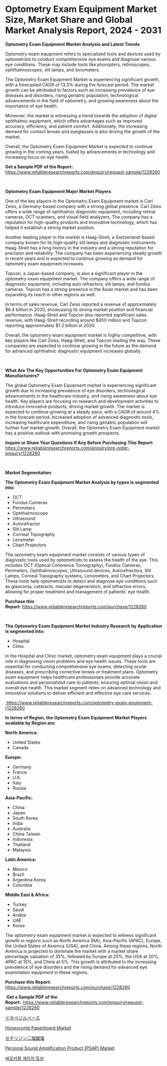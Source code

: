 <p><h1>Optometry Exam Equipment Market Size, Market Share and Global Market Analysis Report, 2024 - 2031</h1></p><p><strong>Optometry Exam Equipment Market Analysis and Latest Trends</strong></p>
<p><p>Optometry exam equipment refers to specialized tools and devices used by optometrists to conduct comprehensive eye exams and diagnose various eye conditions. These may include tools like phoropters, retinoscopes, ophthalmoscopes, slit lamps, and tonometers.</p><p>The Optometry Exam Equipment Market is experiencing significant growth, with a forecasted CAGR of 13.3% during the forecast period. The market growth can be attributed to factors such as increasing prevalence of eye diseases and disorders, rising geriatric population, technological advancements in the field of optometry, and growing awareness about the importance of eye health.</p><p>Moreover, the market is witnessing a trend towards the adoption of digital ophthalmic equipment, which offers advantages such as improved accuracy, efficiency, and patient comfort. Additionally, the increasing demand for contact lenses and eyeglasses is also driving the growth of the market.</p><p>Overall, the Optometry Exam Equipment Market is expected to continue growing in the coming years, fueled by advancements in technology and increasing focus on eye health.</p></p>
<p><strong>Get a Sample PDF of the Report:&nbsp;</strong> <a href="https://www.reliableresearchreports.com/enquiry/request-sample/1228260">https://www.reliableresearchreports.com/enquiry/request-sample/1228260</a></p>
<p>&nbsp;</p>
<p><strong>Optometry Exam Equipment Major Market Players</strong></p>
<p><p>One of the key players in the Optometry Exam Equipment market is Carl Zeiss, a Germany-based company with a strong global presence. Carl Zeiss offers a wide range of ophthalmic diagnostic equipment, including retinal cameras, OCT scanners, and visual field analyzers. The company has a reputation for high-quality products and innovative technology, which has helped it establish a strong market position.</p><p>Another leading player in the market is Haag-Streit, a Switzerland-based company known for its high-quality slit lamps and diagnostic instruments. Haag-Streit has a long history in the industry and a strong reputation for precision and reliability. The company has been experiencing steady growth in recent years and is expected to continue growing as demand for optometry exam equipment increases.</p><p>Topcon, a Japan-based company, is also a significant player in the optometry exam equipment market. The company offers a wide range of diagnostic equipment, including auto refractors, slit lamps, and fundus cameras. Topcon has a strong presence in the Asian market and has been expanding its reach in other regions as well.</p><p>In terms of sales revenue, Carl Zeiss reported a revenue of approximately $6.4 billion in 2020, showcasing its strong market position and financial performance. Haag-Streit and Topcon also reported significant sales revenue, with Haag-Streit recording around $450 million and Topcon reporting approximately $1.2 billion in 2020.</p><p>Overall, the optometry exam equipment market is highly competitive, with key players like Carl Zeiss, Haag-Streit, and Topcon leading the way. These companies are expected to continue growing in the future as the demand for advanced ophthalmic diagnostic equipment increases globally.</p></p>
<p>&nbsp;</p>
<p><strong>What Are The Key Opportunities For Optometry Exam Equipment Manufacturers?</strong></p>
<p><p>The global Optometry Exam Equipment market is experiencing significant growth due to increasing prevalence of eye disorders, technological advancements in the healthcare industry, and rising awareness about eye health. Key players are focusing on research and development activities to introduce innovative products, driving market growth. The market is expected to continue growing at a steady pace, with a CAGR of around 4% in the forecast period. Increased adoption of advanced diagnostic tools, increasing healthcare expenditure, and rising geriatric population will further fuel market growth. Overall, the Optometry Exam Equipment market has a positive outlook with promising growth prospects.</p></p>
<p><strong>Inquire or Share Your Questions If Any Before Purchasing This Report:</strong> <a href="https://www.reliableresearchreports.com/enquiry/pre-order-enquiry/1228260">https://www.reliableresearchreports.com/enquiry/pre-order-enquiry/1228260</a></p>
<p>&nbsp;</p>
<p><strong>Market Segmentation</strong></p>
<p><strong>The Optometry Exam Equipment Market Analysis by types is segmented into:</strong></p>
<p><ul><li>OCT</li><li>Fundus Cameras</li><li>Perimeters</li><li>Ophthalmoscope</li><li>Ultrasound</li><li>Autorefractor</li><li>Slit Lamp</li><li>Corneal Topography</li><li>Lensmeter</li><li>Chart Projectors</li></ul></p>
<p><p>The optometry exam equipment market consists of various types of diagnostic tools used by optometrists to assess the health of the eye. This includes OCT (Optical Coherence Tomography), Fundus Cameras, Perimeters, Ophthalmoscopes, Ultrasound devices, Autorefractors, Slit Lamps, Corneal Topography systems, Lensmeters, and Chart Projectors. These tools help optometrists to detect and diagnose eye conditions such as glaucoma, cataracts, macular degeneration, and refractive errors, allowing for proper treatment and management of patients' eye health.</p></p>
<p><strong>Purchase this Report:&nbsp;</strong><a href="https://www.reliableresearchreports.com/purchase/1228260">https://www.reliableresearchreports.com/purchase/1228260</a></p>
<p>&nbsp;</p>
<p><strong>The Optometry Exam Equipment Market Industry Research by Application is segmented into:</strong></p>
<p><ul><li>Hospital</li><li>Clinic</li></ul></p>
<p><p>In the Hospital and Clinic market, optometry exam equipment plays a crucial role in diagnosing vision problems and eye health issues. These tools are essential for conducting comprehensive eye exams, detecting ocular diseases, and prescribing corrective lenses or treatment plans. Optometry exam equipment helps healthcare professionals provide accurate evaluations and personalized care to patients, ensuring optimal vision and overall eye health. This market segment relies on advanced technology and innovative solutions to deliver efficient and effective eye care services.</p></p>
<p><a href="https://www.reliableresearchreports.com/optometry-exam-equipment-r1228260">&nbsp;https://www.reliableresearchreports.com/optometry-exam-equipment-r1228260</a></p>
<p><strong>In terms of Region, the Optometry Exam Equipment Market Players available by Region are:</strong></p>
<p>
    <p> <strong> North America: </strong>
        <ul>
            <li>United States</li>
            <li>Canada</li>
        </ul>
        </p> 
    <p> <strong> Europe: </strong>
        <ul>
            <li>Germany</li>
            <li>France</li>
            <li>U.K.</li>
            <li>Italy</li>
            <li>Russia</li>
        </ul>
        </p> 
    <p> <strong> Asia-Pacific: </strong>
        <ul>
            <li>China</li>
            <li>Japan</li>
            <li>South Korea</li>
            <li>India</li>
            <li>Australia</li>
            <li>China Taiwan</li>
            <li>Indonesia</li>
            <li>Thailand</li>
            <li>Malaysia</li>
        </ul>
        </p> 
    <p> <strong> Latin America: </strong>
        <ul>
            <li>Mexico</li>
            <li>Brazil</li>
            <li>Argentina Korea</li>
            <li>Colombia</li>
        </ul>
        </p> 
    <p> <strong> Middle East & Africa: </strong>
        <ul>
            <li>Turkey</li>
            <li>Saudi</li>
            <li>Arabia</li>
            <li>UAE</li>
            <li>Korea</li>
        </ul>
    </p>
    </p>
<p><p>The optometry exam equipment market is expected to witness significant growth in regions such as North America (NA), Asia-Pacific (APAC), Europe, the United States of America (USA), and China. Among these regions, North America is projected to dominate the market with a market share percentage valuation of 35%, followed by Europe at 25%, the USA at 20%, APAC at 15%, and China at 5%. This growth is attributed to the increasing prevalence of eye disorders and the rising demand for advanced eye examination equipment in these regions.</p></p>
<p><strong>Purchase this Report: </strong><a href="https://www.reliableresearchreports.com/purchase/1228260">https://www.reliableresearchreports.com/purchase/1228260</a></p>
<p>&nbsp;<strong>Get a Sample PDF of the Report:&nbsp;&nbsp;</strong><a href="https://www.reliableresearchreports.com/enquiry/request-sample/1228260">https://www.reliableresearchreports.com/enquiry/request-sample/1228260</a></p>
<p><strong></strong></p>
<p><p><a href="https://github.com/andym141978/Market-Research-Report-List-1/blob/main/623149140941.md">ドネペジルベース</a></p><p><a href="https://issuu.com/reportprime-2/docs/honeycomb-paperboard-market-size-2030.pptx">Honeycomb Paperboard Market</a></p><p><a href="https://github.com/EstelWisozk1/Market-Research-Report-List-1/blob/main/521300240940.md">セチリジン二塩酸塩</a></p><p><a href="https://github.com/indrystar/Market-Research-Report-List-3/blob/main/personal-sound-amplification-product-psap-market.md">Personal Sound Amplification Product (PSAP) Market</a></p><p><a href="https://github.com/PercyHagernes9778/Market-Research-Report-List-1/blob/main/383668738227.md">써모커플 게이지 튜브</a></p></p>